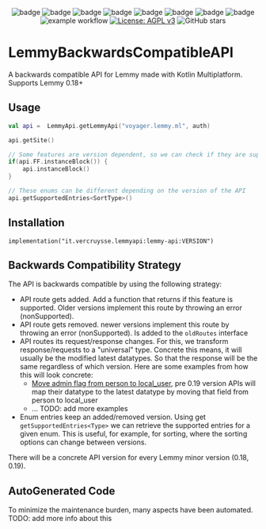 <!--suppress HtmlDeprecatedAttribute -->
<div align="center">

![badge][badge-ios]
![badge][badge-js]
![badge][badge-jvm]
![badge][badge-linux]
![badge][badge-windows]
![badge][badge-mac]
![badge][badge-watchos]
![badge][badge-tvos]
![example workflow](https://github.com//mv-gh/lemmybackwardsCompatibleAPi/actions/workflows/ci.yml/badge.svg)
[![License: AGPL v3](https://img.shields.io/badge/License-AGPL_v3-blue.svg)](https://www.gnu.org/licenses/agpl-3.0)
![GitHub stars](https://img.shields.io/github/stars/mv-gh/lemmybackwardsCompatibleAPi?style=social)
</div>


# LemmyBackwardsCompatibleAPI

A backwards compatible API for Lemmy made with Kotlin Multiplatform. Supports Lemmy 0.18+

## Usage

```kotlin
val api =  LemmyApi.getLemmyApi("voyager.lemmy.ml", auth)

api.getSite()

// Some features are version dependent, so we can check if they are supported
if(api.FF.instanceBlock()) {
    api.instanceBlock()
}

// These enums can be different depending on the version of the API
api.getSupportedEntries<SortType>()

```

## Installation
```
implementation("it.vercruysse.lemmyapi:lemmy-api:VERSION")

```


## Backwards Compatibility Strategy

The API is backwards compatible by using the following strategy:
- API route gets added.
  Add a function that returns if this feature is supported. 
  Older versions implement this route by throwing an error (nonSupported).
- API route gets removed.
  newer versions implement this route by throwing an error (nonSupported).
  Is added to the `oldRoutes` interface
- API routes its request/response changes. 
  For this, we transform response/requests to a "universal" type.
  Concrete this means, it will usually be the modified latest datatypes.
  So that the response will be the same regardless of which version.
  Here are some examples from how this will look concrete:
    - [Move admin flag from person to local_user](https://github.com/LemmyNet/lemmy/pull/3403), pre 0.19 version APIs will map their datatype to the latest datatype by moving that field from person to local_user
    - ... TODO: add more examples
- Enum entries keep an added/removed version.
  Using get `getSupportedEntries<Type>` we can retrieve the supported entries for a given enum. 
  This is useful, for example, for sorting, where the sorting options can change between versions.

There will be a concrete API version for every Lemmy minor version (0.18, 0.19).

## AutoGenerated Code
To minimize the maintenance burden, many aspects have been automated.
 TODO: add more info about this




[badge-android]: http://img.shields.io/badge/-android-6EDB8D.svg?style=flat
[badge-android-native]: http://img.shields.io/badge/support-[AndroidNative]-6EDB8D.svg?style=flat
[badge-wearos]: http://img.shields.io/badge/-wearos-8ECDA0.svg?style=flat
[badge-jvm]: http://img.shields.io/badge/-jvm-DB413D.svg?style=flat
[badge-js]: http://img.shields.io/badge/-js-F8DB5D.svg?style=flat
[badge-js-ir]: https://img.shields.io/badge/support-[IR]-AAC4E0.svg?style=flat
[badge-nodejs]: https://img.shields.io/badge/-nodejs-68a063.svg?style=flat
[badge-linux]: http://img.shields.io/badge/-linux-2D3F6C.svg?style=flat
[badge-windows]: http://img.shields.io/badge/-windows-4D76CD.svg?style=flat
[badge-wasm]: https://img.shields.io/badge/-wasm-624FE8.svg?style=flat
[badge-apple-silicon]: http://img.shields.io/badge/support-[AppleSilicon]-43BBFF.svg?style=flat
[badge-ios]: http://img.shields.io/badge/-ios-CDCDCD.svg?style=flat
[badge-mac]: http://img.shields.io/badge/-macos-111111.svg?style=flat
[badge-watchos]: http://img.shields.io/badge/-watchos-C0C0C0.svg?style=flat
[badge-tvos]: http://img.shields.io/badge/-tvos-808080.svg?style=flat